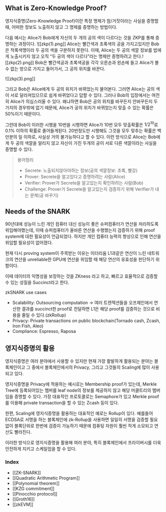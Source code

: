 ## What is Zero-Knowledge Proof?

영지식증명(Zero-Knowledge Proof)이란 특정 명제가 참/거짓이라는 사실을 증명할 때, 어떠한 정보도 노출하지 않고 그 명제를 증명하는 방법이다.

다음 예시는 Alice가 Bob에게 자신의 두 개의 공의 색이 다르다는 것을 ZKP를 통해 증명하는 과정이다.
![[zkp(1).png]]
Alice는 빨간색과 초록색의 공을 가지고있지만 Bob은 적록색맹이라 두 공의 색을 구분하지 못한다. 이때, Alice는 두 공의 색깔 정보를 밥에게 노출시키지 않고 오직 “두 공의 색이 다르다”라는 명제만 증명하려고 한다.![[zkp(2).png]]
Bob은 빨간색공과 초록색공을 각각 오른손과 왼손에 들고 Alice가 볼 수 없는 방으로 가지고 들어가서, 그 공의 위치를 바꾼다.

![[zkp(3).png]]

그리고 Bob은 Alice에게 두 공의 위치가 바뀌었는지 물어본다. 그러면 Alice는 공의 색이 서로 달라져있으므로 쉽게 바뀌었다고 답할 수 있다. 그러나 Bob의 입장에서는 여전히 Alice가 의심스러울 수 있다. 왜냐하면 Bob은 공의 위치를 바꾸든지 안바꾸든지 두가지의 경우밖에 없기 때문에, Alice가 공의 위치가 바뀌었는지 맞출 수 있는 확률은 50%이기 때문이다.

그런데 Bob이 이러한 시행을 10번을 시행하면 Alice가 10번 모두 맞출확률은 $1/2^{10}$로 0.1% 이하의 확률로 줄어들게된다. 20번정도만 시행해도 그것을 모두 맞추는 확률은 백만분의 일 이하로, 사실상 거의 불가능하다고 할 수 있다. 이런 방식으로 Alice는 Bob에게 두 공의 색깔을 알리지 않고 자신이 가진 두개의 공이 서로 다른 색깔이라는 사실을 증명할 수 있다.

>용어정리 
>- Secrete: 노출되지않아야하는 정보(공의 색깔정보: 초록, 빨강) 
>- Prover: Secrete을 알고있다고 증명하려는 사람(Alice)
>- Verifier: Prover가 Secrete을 알고있는지 확인하려는 사람(Bob) 
>- Challenge: Prover가 Secrete을 알고있는지 검증하기 위해 Verifier가 내는 문제(공 바꾸기)

## Needs of the SNARK

90년대에 성능이 느린 개인 컴퓨터 대신 성능이 좋은 슈퍼컴퓨터가 연산을 처리하도록 위임해야했는데, 이때 슈퍼컴퓨터가 올바른 연산을 수행했는지 검증하기 위해 proof system에 대한 필요성이 언급되었다. 하지만 개인 컴퓨터 능력의 향상으로 인해 연산을 위임할 필요성이 없어졌다.

현재 다시 proving system이 주목받는 이유는 이더리움 L1과같은 연산이 느린 네트워크의 연산을 unreliable한 GPU에 연산을 위임할 때 해당 연산의 유효성을 판단하기 위함이다.

이때 데이터의 익명성을 보장하는 것을 ZKness 라고 하고, 빠르고 효율적으로 검증할 수 있는 성질을 Succinct라고 한다.

zkSNARK use cases

- Scalability: Outsourcing computation → 여러 트렌젝션들을 오프체인에서 연산한 결과를 succinct한 proof로 전달하면 L1은 해당 proof를 검증하는 것으로 비용을 줄일 수 있다.(zkRollup)
- Privacy: Private transactions on public blockchain(Tornado cash, Zcash, Iron Fish, Aleo)
- Compliance: Espresso, Raposa

## 영지식증명의 활용

영지식증명은 여러 분야에서 사용할 수 있지만 현재 가장 활발하게 활용되는 분야는 블록체인이고 그 중에서 블록체인에서의 Privacy, 그리고 그것들의 Scaling에 많이 사용되고 있다.

영지식증명을 Privacy에 적용하는 예시로는 Membership proof가 있는데, Merkle Tree에 등록되어있는 멤버를 leaf node의 정보를 제공하지 않고 해당 머클트리의 멤버임을 증명할 수 있다. 가장 대표적인 프로토콜로는 Semaphore가 있고 Merkle proof를 이용해 private transaction을 할 수 있는 Zcash 등이 있다.

한편, Scaling에 영지식증명을 활용하는 대표적인 예로는 Rollup이 있다. 예를들어 ECDSA로 서명을 하는 블록체인에 zk-Rollup을 사용하면 일일히 서명을 검증할 필요 없이 블록단위로 한번에 검증이 가능하기 때문에 컴퓨팅 자원이 훨씬 적게 소모되고 연산도 빨라진다.

이러한 방식으로 영지식증명을 활용해 여러 분야, 특히 블록체인에서 프라이버시를 더욱 안전하게 지키고 스케일업을 할 수 있다.

### Index
- [[ZK-SNARK]]
- [[Quadratic Arithmetic Program]]
- [[Polynomial theorem]]
- [[KZG commitment]]
- [[Pinocchio protocol]]
- [[Groth16]]
- [[zkEVM]]